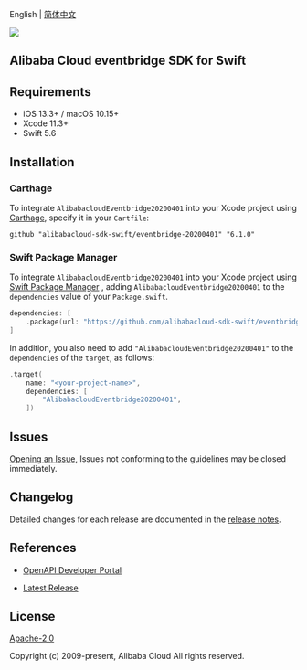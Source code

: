 English | [简体中文](README-CN.md)

![](https://aliyunsdk-pages.alicdn.com/icons/AlibabaCloud.svg)

## Alibaba Cloud eventbridge SDK for Swift

## Requirements

- iOS 13.3+ / macOS 10.15+
- Xcode 11.3+
- Swift 5.6

## Installation

### Carthage

To integrate `AlibabacloudEventbridge20200401` into your Xcode project using [Carthage](https://github.com/Carthage/Carthage), specify it in your `Cartfile`:

```ogdl
github "alibabacloud-sdk-swift/eventbridge-20200401" "6.1.0"
```

### Swift Package Manager

To integrate `AlibabacloudEventbridge20200401` into your Xcode project using [Swift Package Manager](https://swift.org/package-manager/) , adding `AlibabacloudEventbridge20200401` to the `dependencies` value of your `Package.swift`.

```swift
dependencies: [
    .package(url: "https://github.com/alibabacloud-sdk-swift/eventbridge-20200401.git", from: "6.1.0")
]
```

In addition, you also need to add `"AlibabacloudEventbridge20200401"` to the `dependencies` of the `target`, as follows:

```swift
.target(
    name: "<your-project-name>",
    dependencies: [
        "AlibabacloudEventbridge20200401",
    ])
```

## Issues

[Opening an Issue](https://github.com/alibabacloud-sdk-swift/eventbridge-20200401/issues/new), Issues not conforming to the guidelines may be closed immediately.

## Changelog

Detailed changes for each release are documented in the [release notes](./ChangeLog.txt).

## References

* [OpenAPI Developer Portal](https://next.api.alibabacloud.com/home)
- [Latest Release](https://github.com/alibabacloud-sdk-swift/eventbridge-20200401)

## License

[Apache-2.0](http://www.apache.org/licenses/LICENSE-2.0)

Copyright (c) 2009-present, Alibaba Cloud All rights reserved.
